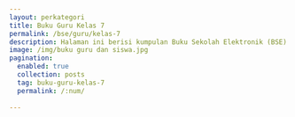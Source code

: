 ```yaml
---
layout: perkategori
title: Buku Guru Kelas 7
permalink: /bse/guru/kelas-7
description: Halaman ini berisi kumpulan Buku Sekolah Elektronik (BSE) Buku Guru Satuan Pendidikan SMP Kelas 7.
image: /img/buku guru dan siswa.jpg
pagination: 
  enabled: true
  collection: posts
  tag: buku-guru-kelas-7
  permalink: /:num/
  
---
```

